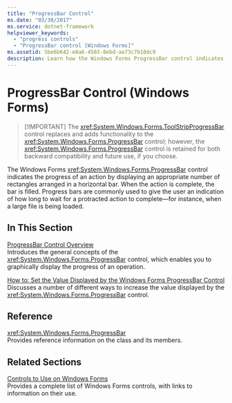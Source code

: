 ```yaml
---
title: "ProgressBar Control"
ms.date: "03/30/2017"
ms.service: dotnet-framework
helpviewer_keywords: 
  - "progress controls"
  - "ProgressBar control [Windows Forms]"
ms.assetid: 5be6b642-e8a6-4565-8ebd-ae73c7b10dc9
description: Learn how the Windows Forms ProgressBar control indicates the progress of an action by displaying an appropriate number of rectangles arranged in a horizontal bar.
---
```

# ProgressBar Control (Windows Forms)
>
> [!IMPORTANT]
> The <xref:System.Windows.Forms.ToolStripProgressBar> control replaces and adds functionality to the <xref:System.Windows.Forms.ProgressBar> control; however, the <xref:System.Windows.Forms.ProgressBar> control is retained for both backward compatibility and future use, if you choose.  
  
The Windows Forms <xref:System.Windows.Forms.ProgressBar> control indicates the progress of an action by displaying an appropriate number of rectangles arranged in a horizontal bar. When the action is complete, the bar is filled. Progress bars are commonly used to give the user an indication of how long to wait for a protracted action to complete—for instance, when a large file is being loaded.  
  
## In This Section  

[ProgressBar Control Overview](progressbar-control-overview-windows-forms.md)\
Introduces the general concepts of the <xref:System.Windows.Forms.ProgressBar> control, which enables you to graphically display the progress of an operation.  
  
[How to: Set the Value Displayed by the Windows Forms ProgressBar Control](how-to-set-the-value-displayed-by-the-windows-forms-progressbar-control.md)\
Discusses a number of different ways to increase the value displayed by the <xref:System.Windows.Forms.ProgressBar> control.  
  
## Reference  

<xref:System.Windows.Forms.ProgressBar>  
Provides reference information on the class and its members.  
  
## Related Sections  

[Controls to Use on Windows Forms](controls-to-use-on-windows-forms.md)\
Provides a complete list of Windows Forms controls, with links to information on their use.
